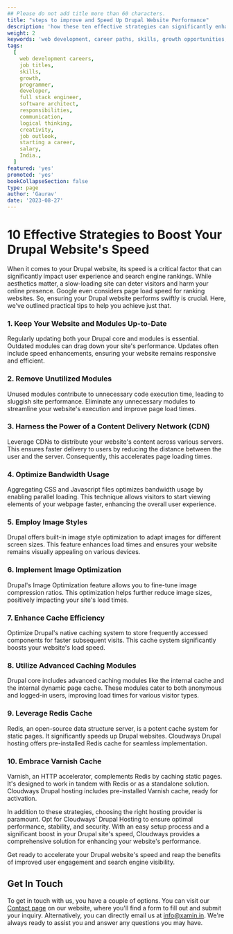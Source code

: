 ```yaml
---
## Please do not add title more than 60 characters.
title: "steps to improve and Speed Up Drupal Website Performance"
description: 'how these ten effective strategies can significantly enhance the speed of your Drupal websites. Read on to understand how to decrease load time for your website.'
weight: 2
keywords: 'web development, career paths, skills, growth opportunities, job titles, coding, programmer, developer, front end, back end, full stack, software architect, responsibilities, skills for web developers, growth in web development, job outlook, starting a career, FAQs, salary in India.'
tags:
  [
    web development careers,
    job titles,
    skills,
    growth,
    programmer,
    developer,
    full stack engineer,
    software architect,
    responsibilities,
    communication,
    logical thinking,
    creativity,
    job outlook,
    starting a career,
    salary,
    India.,
  ]
featured: 'yes'
promoted: 'yes'
bookCollapseSection: false
type: page
author: 'Gaurav'
date: '2023-08-27'
---
```


# 10 Effective Strategies to Boost Your Drupal Website's Speed

When it comes to your Drupal website, its speed is a critical factor that can significantly impact user experience and search engine rankings. While aesthetics matter, a slow-loading site can deter visitors and harm your online presence. Google even considers page load speed for ranking websites. So, ensuring your Drupal website performs swiftly is crucial. Here, we've outlined practical tips to help you achieve just that.

### **1. Keep Your Website and Modules Up-to-Date**

Regularly updating both your Drupal core and modules is essential. Outdated modules can drag down your site's performance. Updates often include speed enhancements, ensuring your website remains responsive and efficient.

### **2. Remove Unutilized Modules**

Unused modules contribute to unnecessary code execution time, leading to sluggish site performance. Eliminate any unnecessary modules to streamline your website's execution and improve page load times.

### **3. Harness the Power of a Content Delivery Network (CDN)**

Leverage CDNs to distribute your website's content across various servers. This ensures faster delivery to users by reducing the distance between the user and the server. Consequently, this accelerates page loading times.

### **4. Optimize Bandwidth Usage**

Aggregating CSS and Javascript files optimizes bandwidth usage by enabling parallel loading. This technique allows visitors to start viewing elements of your webpage faster, enhancing the overall user experience.

### **5. Employ Image Styles**

Drupal offers built-in image style optimization to adapt images for different screen sizes. This feature enhances load times and ensures your website remains visually appealing on various devices.

### **6. Implement Image Optimization**

Drupal's Image Optimization feature allows you to fine-tune image compression ratios. This optimization helps further reduce image sizes, positively impacting your site's load times.

### **7. Enhance Cache Efficiency**

Optimize Drupal's native caching system to store frequently accessed components for faster subsequent visits. This cache system significantly boosts your website's load speed.

### **8. Utilize Advanced Caching Modules**

Drupal core includes advanced caching modules like the internal cache and the internal dynamic page cache. These modules cater to both anonymous and logged-in users, improving load times for various visitor types.

### **9. Leverage Redis Cache**

Redis, an open-source data structure server, is a potent cache system for static pages. It significantly speeds up Drupal websites. Cloudways Drupal hosting offers pre-installed Redis cache for seamless implementation.

### **10. Embrace Varnish Cache**

Varnish, an HTTP accelerator, complements Redis by caching static pages. It's designed to work in tandem with Redis or as a standalone solution. Cloudways Drupal hosting includes pre-installed Varnish cache, ready for activation.

In addition to these strategies, choosing the right hosting provider is paramount. Opt for Cloudways' Drupal Hosting to ensure optimal performance, stability, and security. With an easy setup process and a significant boost in your Drupal site's speed, Cloudways provides a comprehensive solution for enhancing your website's performance.

Get ready to accelerate your Drupal website's speed and reap the benefits of improved user engagement and search engine visibility.

## Get In Touch

To get in touch with us, you have a couple of options. You can visit our [Contact page](</contact>) on our website, where you'll find a form to fill out and submit your inquiry. Alternatively, you can directly email us at [info@xamin.in](<mailto:info@xamin.in>). We're always ready to assist you and answer any questions you may have.